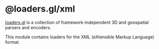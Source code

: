 # @loaders.gl/xml

[loaders.gl](https://loaders.gl/docs) is a collection of framework-independent 3D and geospatial parsers and encoders.

This module contains loaders for the XML (eXtensible Markup Language) format.
